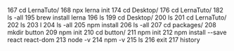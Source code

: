 
167  cd LernaTuto/
  168  npx lerna init
  174  cd Desktop/
  176  cd LernaTuto/
  182  ls -all
  195  brew install lerna
  196  ls
  199  cd Desktop/
  200  ls
  201  cd LernaTuto/
  202  ls
  203  l
  204  ls -all
  205  npm install
  206  ls -all
  207  cd packages/
  208  mkdir button
  209  npm init 
  210  cd button/
  211  npm init 
  212  npm install --save react react-dom
  213  node -v
  214  npm -v
  215  ls
  216  exit
  217  history
